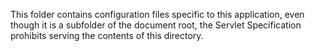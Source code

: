 This folder contains configuration files specific to this application, even 
though it is a subfolder of the document root, the Servlet Specification 
prohibits serving the contents of this directory.